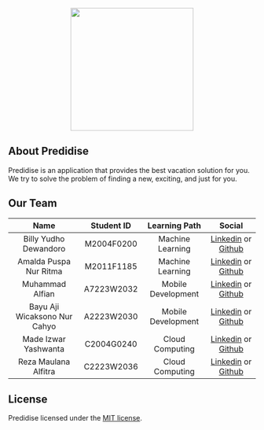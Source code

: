 <p align="center"><img src="https://cdn.discordapp.com/attachments/976867409006854194/976887854917640192/unknown.png" width="250"></p>


## About Predidise

Predidise is an application that provides the best vacation solution for you. We try to solve the problem of finding a new, exciting, and just for you.

## Our Team

| Name                          | Student ID   | Learning Path      | Social                                                                                                                |
| :----:                        | :----:       | :----:             | :----:                                                                                                                |
| Billy Yudho Dewandoro         | M2004F0200   | Machine Learning   | [Linkedin](https://www.linkedin.com/in/billy-yudho-d-438b561ab/) or [Github](https://github.com/billyarc10)           |
| Amalda Puspa Nur Ritma        | M2011F1185   | Machine Learning   | [Linkedin](https://www.linkedin.com/in/amaldapuspa/) or [Github](https://github.com/amaldapuspa)                      |
| Muhammad Alfian               | A7223W2032   | Mobile Development | [Linkedin](https://www.linkedin.com/in/muhammad-alfian-475875193/) or [Github](https://github.com/Alfianmuh12)        |
| Bayu Aji Wicaksono Nur Cahyo  | A2223W2030   | Mobile Development | [Linkedin](https://www.linkedin.com/in/bayu-aji-wicaksono-nur-cahyo-8651b4226/) or [Github](https://github.com/BayAji)|
| Made Izwar Yashwanta          | C2004G0240   | Cloud Computing    | [Linkedin](https://www.linkedin.com/in/made-izwar-yashwanta-9646491b6/) or [Github](https://github.com/madeizwar)     |
| Reza Maulana Alfitra          | C2223W2036   | Cloud Computing    | [Linkedin](https://www.linkedin.com/in/rezamaulanaalfitra/) or [Github](https://github.com/urisuzy)                   |



## License

Predidise licensed under the [MIT license](https://opensource.org/licenses/MIT).

